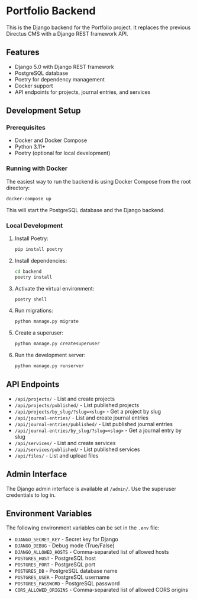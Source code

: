 # Portfolio Backend

This is the Django backend for the Portfolio project. It replaces the previous Directus CMS with a Django REST framework API.

## Features

- Django 5.0 with Django REST framework
- PostgreSQL database
- Poetry for dependency management
- Docker support
- API endpoints for projects, journal entries, and services

## Development Setup

### Prerequisites

- Docker and Docker Compose
- Python 3.11+
- Poetry (optional for local development)

### Running with Docker

The easiest way to run the backend is using Docker Compose from the root directory:

```bash
docker-compose up
```

This will start the PostgreSQL database and the Django backend.

### Local Development

1. Install Poetry:
   ```bash
   pip install poetry
   ```

2. Install dependencies:
   ```bash
   cd backend
   poetry install
   ```

3. Activate the virtual environment:
   ```bash
   poetry shell
   ```

4. Run migrations:
   ```bash
   python manage.py migrate
   ```

5. Create a superuser:
   ```bash
   python manage.py createsuperuser
   ```

6. Run the development server:
   ```bash
   python manage.py runserver
   ```

## API Endpoints

- `/api/projects/` - List and create projects
- `/api/projects/published/` - List published projects
- `/api/projects/by_slug/?slug=<slug>` - Get a project by slug
- `/api/journal-entries/` - List and create journal entries
- `/api/journal-entries/published/` - List published journal entries
- `/api/journal-entries/by_slug/?slug=<slug>` - Get a journal entry by slug
- `/api/services/` - List and create services
- `/api/services/published/` - List published services
- `/api/files/` - List and upload files

## Admin Interface

The Django admin interface is available at `/admin/`. Use the superuser credentials to log in.

## Environment Variables

The following environment variables can be set in the `.env` file:

- `DJANGO_SECRET_KEY` - Secret key for Django
- `DJANGO_DEBUG` - Debug mode (True/False)
- `DJANGO_ALLOWED_HOSTS` - Comma-separated list of allowed hosts
- `POSTGRES_HOST` - PostgreSQL host
- `POSTGRES_PORT` - PostgreSQL port
- `POSTGRES_DB` - PostgreSQL database name
- `POSTGRES_USER` - PostgreSQL username
- `POSTGRES_PASSWORD` - PostgreSQL password
- `CORS_ALLOWED_ORIGINS` - Comma-separated list of allowed CORS origins